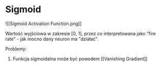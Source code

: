 # Sigmoid

![[Sigmoid Activation Function.png]]

Wartość wyjściowa w zakresie [0, 1], przez co interpretowana jako "fire rate" - jak mocno dany neuron ma "działać".

Problemy:

1. Funkcja sigmoidalna może być powodem [[Vanishing Gradient]]
